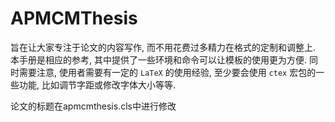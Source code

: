 # APMCMThesis

旨在让大家专注于论文的内容写作, 而不用花费过多精力在格式的定制和调整上. 本手册是相应的参考, 其中提供了一些环境和命令可以让模板的使用更为方便. 同时需要注意, 使用者需要有一定的 `LaTeX` 的使用经验, 至少要会使用 `ctex` 宏包的一些功能, 比如调节字距或修改字体大小等等. 

论文的标题在apmcmthesis.cls中进行修改
